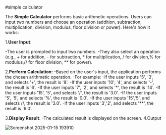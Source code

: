 #simple calculator

The **Simple Calculator** performs basic arithmetic operations. Users can input two numbers and choose an operation (addition, subtraction, multiplication, division, modulus, floor division or power). Here's how it works:

1.**User Input:**

  -The user is prompted to input two numbers.
  -They also select an operation (e.g., + for addition, - for subtraction, * for multiplication, / for division,% for modulus,// for floor division, ** for power).

2.**Perform Calculation:**
  -Based on the user's input, the application performs the chosen arithmetic operation.
  -For example:
    -If the user inputs '5', '3', and selects '+', the result is '8'.
    -If the user inputs '10', '4', and selects '-', the result is '6'.
    -If the user inputs '7', '2', and selects '*', the result is '14'.
    -If the user inputs '15', '5', and selects '/', the result is '3.0'.
    -If the user inputs '5', '5', and selects '%', the result is '0.0'.
    -If the user inputs '15','5', and selects //, the result is '3.0'.
    -If the user inputs '3','2', and selects '**', the result is '9.0'.

3.**Display Result:**
  -The calculated result is displayed on the screen.
4.Output
  
![Screenshot 2025-01-15 193910](https://github.com/user-attachments/assets/83e32019-4872-49f5-aaf7-3b484c576a64)
